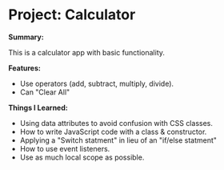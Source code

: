 <h1>Project: Calculator</h1>

<strong>Summary:</strong>

This is a calculator app with basic functionality.

<strong>Features:</strong>

- Use operators (add, subtract, multiply, divide).
- Can "Clear All"

<strong>Things I Learned:</strong>

- Using data attributes to avoid confusion with CSS classes.
- How to write JavaScript code with a class & constructor.
- Applying a "Switch statment" in lieu of an "if/else statment"
- How to use event listeners.
- Use as much local scope as possible.

